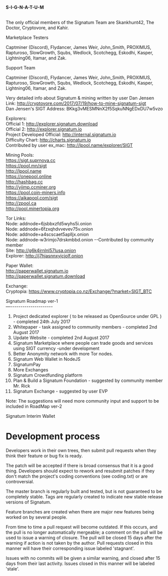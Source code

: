 <b> S-I-G-N-A-T-U-M  </b><br /><br />

The only official members of the Signatum Team are Skankhunt42, The Doctor, Cryptovore, and Kahir.<br />


Marketplace Testers<br />

Captminer (Discord), Flydancer, James Weir, John_Smith, PROXIMUS, Rapturoso, SlowGrowth, Squbs, Wedlock, Scotchegg, Eskodhi, Kasper, Lightning06, Itamar, and Zak.<br />

Support Team<br />

Captminer (Discord), Flydancer, James Weir, John_Smith, PROXIMUS, Rapturoso, SlowGrowth, Squbs, Wedlock, Scotchegg, Eskodhi, Kasper, Lightning06, Itamar, and Zak.<br />

Very detailed info about Signatum & mining written by user Dan Jensen<br />
Link: http://cryptovore.com/2017/07/19/how-to-mine-signatum-sigt <br />
Dan Jensen's SIGT Address: BKkg3vMESMNnX2f5SqkuNNgEDxDU7w5vzo <br />

Explorers: <br />
Official 1: http://explorer.signatum.download <br />
Official 2: http://explorer.signatum.io<br /> 
Project Developed Official: http://internal.signatum.io <br />
Difficulty Chart: http://charts.signatum.io <br />
Contributed by user ex_mac: http://lpool.name/explorer/SIGT <br />


Mining Pools:<br />
https://sigt.suprnova.cc <br />
https://pool.mn/sigt<br />
http://lpool.name<br />
https://onepool.online<br />
http://hashbag.cc<br />
http://yiimp.ccminer.org<br />
https://pool.coin-miners.info <br />
https://aikapool.com/sigt <br />
http://zpool.ca <br />
http://pool.minertopia.org <br />

Tor Links:<br />
Node: addnode=6jsbbxzfd5wyhs5i.onion<br />
Node: addnode=6fzxqhdvvevev75v.onion<br />
Node: addnode=a4scscaet5aplljx.onion<br />
Node: addnode-w3rimjo7drskmbbd.onion --Contributed by community member <br /> 
Site: http://g6k4irnlnl57lusa.onion<br />
Explorer: http://j7hjasnnxyjcjolf.onion<br />

Paper Wallet:<br />
http://paperwallet.signatum.io <br />
http://paperwallet.signatum.download <br />

Exchange:<br />
Cryptopia: https://www.cryptopia.co.nz/Exchange/?market=SIGT_BTC <br />

Signatum Roadmap ver-1<br />
—---------------------<br />
1. Project dedicated explorer ( to be released as OpenSource under GPL ) - completed 24th July 2017<br />
2. Whitepaper - task assigned to community members - completed 2nd August 2017<br />
3. Update Website - completed 2nd August 2017<br />
4. Signatum Marketplace where people can trade goods and services using SIGT currency -under development<br />
5. Better Anonymity network with more Tor nodes.<br />
6. Signatum Web Wallet in NodeJS<br />
7. SignatumPay<br />
8. More Exchanges<br />
9. Signatum Crowdfunding platform<br />
10. Plan & Build a Signatum Foundation - suggested by community member Mr. Rick<br />
11. Signatum Exchange - suggested by user EVP<br />

Note: The suggestions will need more community input and support to be included in RoadMap ver-2<br />


Signatum Interim Wallet

Development process
===========================

Developers work in their own trees, then submit pull requests when
they think their feature or bug fix is ready.

The patch will be accepted if there is broad consensus that it is a
good thing.  Developers should expect to rework and resubmit patches
if they don't match the project's coding conventions (see coding.txt)
or are controversial.

The master branch is regularly built and tested, but is not guaranteed
to be completely stable. Tags are regularly created to indicate new
stable release versions of Signatum.

Feature branches are created when there are major new features being
worked on by several people.

From time to time a pull request will become outdated. If this occurs, and
the pull is no longer automatically mergeable; a comment on the pull will
be used to issue a warning of closure. The pull will be closed 15 days
after the warning if action is not taken by the author. Pull requests closed
in this manner will have their corresponding issue labeled 'stagnant'.

Issues with no commits will be given a similar warning, and closed after
15 days from their last activity. Issues closed in this manner will be 
labeled 'stale'.
